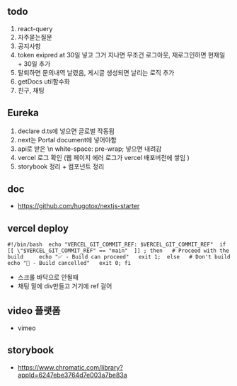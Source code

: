 ## todo

1. react-query
2. 자주묻는질문
3. 공지사항
4. token exipred at 30일 넣고 그거 지나면 무조건 로그아웃, 재로그인하면 현재일 + 30일 추가
5. 탈퇴하면 문의내역 날렸음, 게시글 생성되면 날리는 로직 추가
6. getDocs util함수화
7. 친구, 채팅

## Eureka

1. declare d.ts에 넣으면 글로벌 작동됨
2. next는 Portal document에 넣어야함
3. api로 받은 \n white-space: pre-wrap; 넣으면 내려감
4. vercel 로그 확인 (웹 페이지 에러 로그가 vercel 배포버전에 쌓임 )
5. storybook 정리 + 컴포넌트 정리

## doc

- https://github.com/hugotox/nextjs-starter

## vercel deploy

```
#!/bin/bash  echo "VERCEL_GIT_COMMIT_REF: $VERCEL_GIT_COMMIT_REF"  if [[ \"$VERCEL_GIT_COMMIT_REF" == "main"  ]] ; then   # Proceed with the build     echo "✅ - Build can proceed"   exit 1;  else   # Don't build   echo "🛑 - Build cancelled"   exit 0; fi
```

- 스크롤 바닥으로 안될때
- 채팅 밑에 div만들고 거기에 ref 걸어

## video 플랫폼

- vimeo

## storybook

- https://www.chromatic.com/library?appId=6247ebe3764d7e003a7be83a
